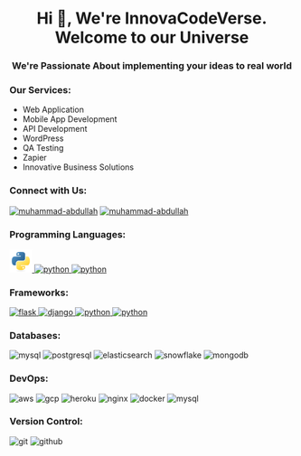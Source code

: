 <h1 align="center">Hi 👋, We're InnovaCodeVerse. Welcome to our Universe</h1>
<h3 align="center">We're Passionate About implementing your ideas to real world</h3>
<h3 align="left">Our Services:</h3>
<p align="left">
  <ul>
  <li>Web Application</li>
  <li>Mobile App Development</li>
  <li>API Development</li>
  <li>WordPress</li>
  <li>QA Testing</li>
  <li>Zapier</li>
<li>Innovative Business Solutions</li>
</ul>
</p>
<h3 align="left">Connect with Us:</h3>
<p align="left">
<a href="https://www.linkedin.com/in/muhammad-abdullah-090215212/" target="blank"><img align="center" src="https://raw.githubusercontent.com/rahuldkjain/github-profile-readme-generator/master/src/images/icons/Social/linked-in-alt.svg" alt="muhammad-abdullah" height="30" width="40" /></a>
<a href="mailto:innovacodeverse@gmail.com" target="blank"><img align="center" src="https://mailmeteor.com/logos/assets/PNG/Gmail_Logo_512px.png" alt="muhammad-abdullah" height="30" width="40" /></a>
</p>
<h3 align="left">Programming Languages:</h3>
<p align="left">
<a href="https://www.python.org" target="_blank" rel="noreferrer"> <img src="https://raw.githubusercontent.com/devicons/devicon/master/icons/python/python-original.svg" alt="python" width="40" height="40"/> </a>
<a href="https://dart.dev" target="_blank" rel="noreferrer"> <img src="https://upload.wikimedia.org/wikipedia/commons/c/c6/Dart_logo.png" alt="python" width="40" height="40"/> </a>
<a href="https://www.javascript.com" target="_blank" rel="noreferrer"> <img src="https://cdn-icons-png.flaticon.com/512/5968/5968292.png" alt="python" width="40" height="40"/> </a>
 </p>
<h3 align="left">Frameworks:</h3>
<p align="left">
<a href="https://flask.palletsprojects.com/" target="_blank" rel="noreferrer"> <img src="https://encrypted-tbn0.gstatic.com/images?q=tbn:ANd9GcTmD38KsMgEwahtWc_Nfs5ZVktP9dBc36MUZA&s" alt="flask" width="40" height="52"/> </a>
<a href="https://www.djangoproject.com/" target="_blank" rel="noreferrer"> <img src="https://cdn.worldvectorlogo.com/logos/django.svg" alt="django" width="40" height="40"/> </a>
  <a href="https://react.dev/" target="_blank" rel="noreferrer"> <img src="https://upload.wikimedia.org/wikipedia/commons/thumb/a/a7/React-icon.svg/539px-React-icon.svg.png" alt="python" width="45" height="40"/> </a>
 <a href="https://flutter.dev/" target="_blank" rel="noreferrer"> <img src="https://static-00.iconduck.com/assets.00/flutter-icon-1651x2048-ojswpayr.png" alt="python" width="35" height="40"/> </a>
 </p>
<h3 align="left">Databases:</h3>
<p align="left">
<img src="https://raw.githubusercontent.com/rahuldkjain/github-profile-readme-generator/master/src/images/icons/mysqlworkbench.svg" alt="mysql" width="50" height="50"/>
<img src="https://raw.githubusercontent.com/rahuldkjain/github-profile-readme-generator/master/src/images/icons/Database/postgresql.svg" alt="postgresql" width="55" height="45"/>
<img src="https://raw.githubusercontent.com/rahuldkjain/github-profile-readme-generator/master/src/images/icons/Database/elasticsearch.svg" alt="elasticsearch" width="55" height="45"/> 
<img src="https://styles.redditmedia.com/t5_318fi/styles/communityIcon_0kgtnqe3shi61.png" alt="snowflake" width="55" height="52"/>
  <img src="https://www.svgrepo.com/show/331488/mongodb.svg" alt="mongodb" width="55" height="52"/>
 </p>
<h3 align="left">DevOps:</h3>
<p align="left">
<img src="https://raw.githubusercontent.com/rahuldkjain/github-profile-readme-generator/master/src/images/icons/Devops/aws.svg" alt="aws" width="55" height="45"/>
<img src="https://raw.githubusercontent.com/rahuldkjain/github-profile-readme-generator/master/src/images/icons/Devops/gcp.svg" alt="gcp" width="55" height="45"/>
<img src="https://raw.githubusercontent.com/rahuldkjain/github-profile-readme-generator/master/src/images/icons/BaaS/heroku.svg" alt="heroku" width="55" height="45"/>
<img src="https://raw.githubusercontent.com/rahuldkjain/github-profile-readme-generator/master/src/images/icons/BackendDevelopment/nginx.svg" alt="nginx" width="45" height="50"/>
<img src="https://raw.githubusercontent.com/rahuldkjain/github-profile-readme-generator/master/src/images/icons/Devops/docker.svg" alt="docker" width="45" height="50"/>
<img src="https://cdn4.iconfinder.com/data/icons/logos-3/181/MySQL-512.png" alt="mysql" width="45" height="50"/>
 </p>
<h3 align="left">Version Control:</h3>
<p align="left">
<img src="https://git-scm.com/images/logos/downloads/Git-Icon-1788C.svg" alt="git" width="45" height="55"/>
<img src="https://seeklogo.com/images/G/github-logo-7880D80B8D-seeklogo.com.png" alt="github" width="50" height="50"/>
 </p>
